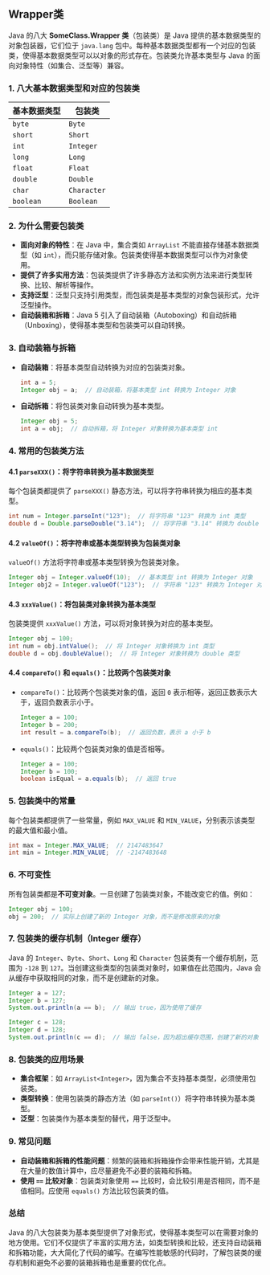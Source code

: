 ## Wrapper类

Java 的八大 **SomeClass.Wrapper 类**（包装类）是 Java 提供的基本数据类型的对象包装器，它们位于 `java.lang` 包中。每种基本数据类型都有一个对应的包装类，使得基本数据类型可以以对象的形式存在。包装类允许基本类型与 Java 的面向对象特性（如集合、泛型等）兼容。

### 1. **八大基本数据类型和对应的包装类**

| 基本数据类型 | 包装类      |
| ------------ | ----------- |
| `byte`       | `Byte`      |
| `short`      | `Short`     |
| `int`        | `Integer`   |
| `long`       | `Long`      |
| `float`      | `Float`     |
| `double`     | `Double`    |
| `char`       | `Character` |
| `boolean`    | `Boolean`   |

### 2. **为什么需要包装类**

- **面向对象的特性**：在 Java 中，集合类如 `ArrayList` 不能直接存储基本数据类型（如 `int`），而只能存储对象。包装类使得基本数据类型可以作为对象使用。
- **提供了许多实用方法**：包装类提供了许多静态方法和实例方法来进行类型转换、比较、解析等操作。
- **支持泛型**：泛型只支持引用类型，而包装类是基本类型的对象包装形式，允许泛型操作。
- **自动装箱和拆箱**：Java 5 引入了自动装箱（Autoboxing）和自动拆箱（Unboxing），使得基本类型和包装类可以自动转换。

### 3. **自动装箱与拆箱**

- **自动装箱**：将基本类型自动转换为对应的包装类对象。

  ```java
  int a = 5;
  Integer obj = a;  // 自动装箱，将基本类型 int 转换为 Integer 对象
  ```

- **自动拆箱**：将包装类对象自动转换为基本类型。

  ```java
  Integer obj = 5;
  int a = obj;  // 自动拆箱，将 Integer 对象转换为基本类型 int
  ```

### 4. **常用的包装类方法**

#### 4.1 `parseXXX()`：将字符串转换为基本数据类型

每个包装类都提供了 `parseXXX()` 静态方法，可以将字符串转换为相应的基本类型。

```java
int num = Integer.parseInt("123");  // 将字符串 "123" 转换为 int 类型
double d = Double.parseDouble("3.14");  // 将字符串 "3.14" 转换为 double 类型
```

#### 4.2 `valueOf()`：将字符串或基本类型转换为包装类对象

`valueOf()` 方法将字符串或基本类型转换为包装类对象。

```java
Integer obj = Integer.valueOf(10);  // 基本类型 int 转换为 Integer 对象
Integer obj2 = Integer.valueOf("123");  // 字符串 "123" 转换为 Integer 对象
```

#### 4.3 `xxxValue()`：将包装类对象转换为基本类型

包装类提供 `xxxValue()` 方法，可以将对象转换为对应的基本类型。

```java
Integer obj = 100;
int num = obj.intValue();  // 将 Integer 对象转换为 int 类型
double d = obj.doubleValue();  // 将 Integer 对象转换为 double 类型
```

#### 4.4 `compareTo()` 和 `equals()`：比较两个包装类对象

- `compareTo()`：比较两个包装类对象的值，返回 `0` 表示相等，返回正数表示大于，返回负数表示小于。

  ```java
  Integer a = 100;
  Integer b = 200;
  int result = a.compareTo(b);  // 返回负数，表示 a 小于 b
  ```

- `equals()`：比较两个包装类对象的值是否相等。

  ```java
  Integer a = 100;
  Integer b = 100;
  boolean isEqual = a.equals(b);  // 返回 true
  ```

### 5. **包装类中的常量**

每个包装类都提供了一些常量，例如 `MAX_VALUE` 和 `MIN_VALUE`，分别表示该类型的最大值和最小值。

```java
int max = Integer.MAX_VALUE;  // 2147483647
int min = Integer.MIN_VALUE;  // -2147483648
```

### 6. **不可变性**

所有包装类都是**不可变对象**。一旦创建了包装类对象，不能改变它的值。例如：

```java
Integer obj = 100;
obj = 200;  // 实际上创建了新的 Integer 对象，而不是修改原来的对象
```

### 7. **包装类的缓存机制（Integer 缓存）**

Java 的 `Integer`、`Byte`、`Short`、`Long` 和 `Character` 包装类有一个缓存机制，范围为 `-128` 到 `127`。当创建这些类型的包装类对象时，如果值在此范围内，Java 会从缓存中获取相同的对象，而不是创建新的对象。

```java
Integer a = 127;
Integer b = 127;
System.out.println(a == b);  // 输出 true，因为使用了缓存

Integer c = 128;
Integer d = 128;
System.out.println(c == d);  // 输出 false，因为超出缓存范围，创建了新的对象
```

### 8. **包装类的应用场景**

- **集合框架**：如 `ArrayList<Integer>`，因为集合不支持基本类型，必须使用包装类。
- **类型转换**：使用包装类的静态方法（如 `parseInt()`）将字符串转换为基本类型。
- **泛型**：包装类作为基本类型的替代，用于泛型中。

### 9. **常见问题**

- **自动装箱和拆箱的性能问题**：频繁的装箱和拆箱操作会带来性能开销，尤其是在大量的数值计算中，应尽量避免不必要的装箱和拆箱。
- **使用 `==` 比较对象**：包装类对象使用 `==` 比较时，会比较引用是否相同，而不是值相同。应使用 `equals()` 方法比较包装类的值。

### 总结

Java 的八大包装类为基本类型提供了对象形式，使得基本类型可以在需要对象的地方使用。它们不仅提供了丰富的实用方法，如类型转换和比较，还支持自动装箱和拆箱功能，大大简化了代码的编写。在编写性能敏感的代码时，了解包装类的缓存机制和避免不必要的装箱拆箱也是重要的优化点。